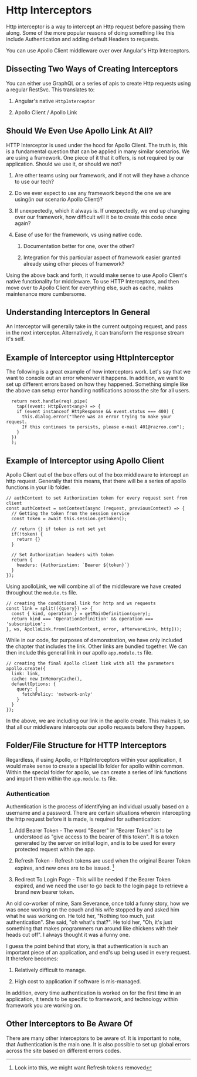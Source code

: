  Http Interceptors 
==================

Http interceptor is a way to intercept an Http request before passing
them along. Some of the more popular reasons of doing something like
this include Authentication and adding default Headers to requests.

You can use Apollo Client middleware over over Angular's Http
Interceptors.

Dissecting Two Ways of Creating Interceptors
--------------------------------------------

You can either use GraphQL or a series of apis to create Http requests
using a regular RestSvc. This translates to:

1.  Angular's native `HttpInterceptor`

2.  Apollo Client / Apollo Link

Should We Even Use Apollo Link At All?
--------------------------------------

HTTP Interceptor is used under the hood for Apollo Client. The truth is,
this is a fundamental question that can be applied in many similar
scenarios. We are using a framework. One piece of it that it offers, is
not required by our application. Should we use it, or should we not?

1.  Are other teams using our framework, and if not will they have a
    chance to use our tech?

2.  Do we ever expect to use any framework beyond the one we are
    using(in our scenario Apollo Client)?

3.  If unexpectedly, which it always is. If unexpectedly, we end up
    changing over our framework, how difficult will it be to create this
    code once again?

4.  Ease of use for the framework, vs using native code.

    1.  Documentation better for one, over the other?

    2.  Integration for this particular aspect of framework easier
        granted already using other pieces of framework?

Using the above back and forth, it would make sense to use Apollo
Client's native functionality for middleware. To use HTTP Interceptors,
and then move over to Apollo Client for everything else, such as cache,
makes maintenance more cumbersome.

Understanding Interceptors In General
-------------------------------------

An Interceptor will generally take in the current outgoing request, and
pass in the next interceptor. Alternatively, it can transform the
response stream it's self.

Example of Interceptor using HttpInterceptor
--------------------------------------------

The following is a great example of how interceptors work. Let's say
that we want to console out an error whenever it happens. In addition,
we want to set up different errors based on how they happened. Something
simple like the above can setup error handling notifications across the
site for all users.

      return next.handle(req).pipe(
        tap((event: HttpEvent<any>) => {
        if (event instanceof HttpResponse && event.status === 400) {
          this.dialog.error("There was an error trying to make your request. 
          If this continues to persists, please e-mail 401@razroo.com");
        }
      })
      );

Example of Interceptor using Apollo Client
------------------------------------------

Apollo Client out of the box offers out of the box middleware to
intercept an http request. Generally that this means, that there will be
a series of apollo functions in your lib folder.

    // authContext to set Authorization token for every request sent from client
    const authContext = setContext(async (request, previousContext) => {
      // Getting the token from the session service
      const token = await this.session.getToken();

      // return {} if token is not set yet
      if(!token) {
        return {}
      }

      // Set Authorization headers with token
      return {
        headers: {Authorization: `Bearer ${token}`}
      }
    });

Using apolloLink, we will combine all of the middleware we have created
throughout the `module.ts` file.

    // creating the conditional link for http and ws requests
    const link = split(({query}) => {
      const { kind, operation } = getMainDefinition(query);
      return kind === 'OperationDefinition' && operation === 'subscription';
    }, ws, ApolloLink.from([authContext, error, afterwareLink, http]));

While in our code, for purposes of demonstration, we have only included
the chapter that includes the link. Other links are bundled together. We
can then include this general link in our apollo `app.module.ts` file.

    // creating the final Apollo client link with all the parameters
    apollo.create({
      link: link,
      cache: new InMemoryCache(),
      defaultOptions: {
        query: {
          fetchPolicy: 'network-only'
        }
      }
    });

In the above, we are including our link in the apollo create. This makes
it, so that all our middleware intercepts our apollo requests before
they happen.

Folder/File Structure for HTTP Interceptors
-------------------------------------------

Regardless, if using Apollo, or HttpInterceptors within your
application, it would make sense to create a special lib folder for
apollo within common. Within the special folder for apollo, we can
create a series of link functions and import them within the
`app.module.ts` file.

###  Authentication 

Authentication is the process of identifying an individual usually based
on a username and a password. There are certain situations wherein
intercepting the http request before it is made, is required for
authentication:

1.  Add Bearer Token - The word \"Bearer\" in \"Bearer Token\" is to be
    understood as \"give access to the bearer of this token\". It is a
    token generated by the server on initial login, and is to be used
    for every protected request within the app.

2.  Refresh Token - Refresh tokens are used when the original Bearer
    Token expires, and new ones are to be issued. [^1]

3.  Redirect To Login Page - This will be needed if the Bearer Token
    expired, and we need the user to go back to the login page to
    retrieve a brand new bearer token.

An old co-worker of mine, Sam Severance, once told a funny story, how we
was once working on the couch and his wife stopped by and asked him what
he was working on. He told her, \"Nothing too much, just
authentication\". She said, \"oh what's that?\". He told her, \"Oh, it's
just something that makes programmers run around like chickens with
their heads cut off\". I always thought it was a funny one.

I guess the point behind that story, is that authentication is such an
important piece of an application, and end's up being used in every
request. It therefore becomes:

1.  Relatively difficult to manage.

2.  High cost to application if software is mis-managed.

In addition, every time authentication is worked on for the first time
in an application, it tends to be specific to framework, and technology
within framework you are working on.

Other Interceptors to Be Aware Of
---------------------------------

There are many other interceptors to be aware of. It is important to
note, that Authentication is the main one. It is also possible to set up
global errors across the site based on different errors codes.

[^1]: Look into this, we might want Refresh tokens removed
